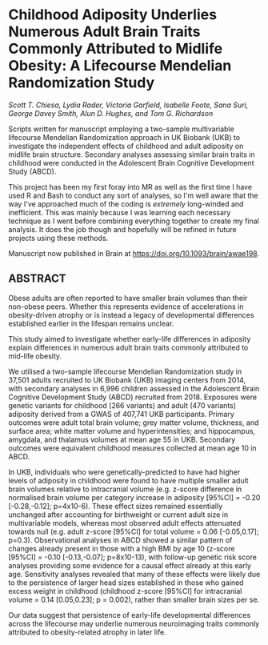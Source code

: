 # Childhood Adiposity Underlies Numerous Adult Brain Traits Commonly Attributed to Midlife Obesity: A Lifecourse Mendelian Randomization Study
_Scott T. Chiesa, Lydia Rader, Victoria Garfield, Isabelle Foote, Sana Suri, George Davey Smith, Alun D. Hughes, and Tom G. Richardson_

Scripts written for manuscript employing a two-sample multivariable lifecourse Mendelian Randomization approach in UK Biobank (UKB) to investigate the independent effects of childhood and adult adiposity on midlife brain structure. Secondary analyses assessing similar brain traits in childhood were conducted in the Adolescent Brain Cognitive Development Study (ABCD).

This project has been my first foray into MR as well as the first time I have used R and Bash to conduct any sort of analyses, so I'm well aware that the way I've approached much of the coding is _extremely_ long-winded and inefficient. This was mainly because I was learning each necessary technique as I went before combining everything together to create my final analysis. It does the job though and hopefully will be refined in future projects using these methods.

Manuscript now published in Brain at https://doi.org/10.1093/brain/awae198.

## ABSTRACT

Obese adults are often reported to have smaller brain volumes than their non-obese peers. Whether this represents evidence of accelerations in obesity-driven atrophy or is instead a legacy of developmental differences established earlier in the lifespan remains unclear. 

This study aimed to investigate whether early-life differences in adiposity explain differences in numerous adult brain traits commonly attributed to mid-life obesity.

We utilised a two-sample lifecourse Mendelian Randomization study in 37,501 adults recruited to UK Biobank (UKB) imaging centers from 2014, with secondary analyses in 6,996 children assessed in the Adolescent Brain Cognitive Development Study (ABCD) recruited from 2018. Exposures were genetic variants for childhood (266 variants) and adult (470 variants) adiposity derived from a GWAS of 407,741 UKB participants. Primary outcomes were adult total brain volume; grey matter volume, thickness, and surface area; white matter volume and hyperintensities; and hippocampus, amygdala, and thalamus volumes at mean age 55 in UKB. Secondary outcomes were equivalent childhood measures collected at mean age 10 in ABCD.

In UKB, individuals who were genetically-predicted to have had higher levels of adiposity in childhood were found to have multiple smaller adult brain volumes relative to intracranial volume (e.g. z-score difference in normalised brain volume per category increase in adiposity [95%CI] = -0.20 [-0.28,-0.12]; p=4x10-6). These effect sizes remained essentially unchanged after accounting for birthweight or current adult size in multivariable models, whereas most observed adult effects attenuated towards null (e.g. adult z-score [95%CI] for total volume = 0.06 [-0.05,0.17]; p=0.3). Observational analyses in ABCD showed a similar pattern of changes already present in those with a high BMI by age 10 (z-score [95%CI] = -0.10 [-0.13,-0.07]; p=8x10-13), with follow-up genetic risk score analyses providing some evidence for a causal effect already at this early age. Sensitivity analyses revealed that many of these effects were likely due to the persistence of larger head sizes established in those who gained excess weight in childhood (childhood z-score [95%CI] for intracranial volume = 0.14 [0.05,0.23]; p = 0.002), rather than smaller brain sizes per se.

Our data suggest that persistence of early-life developmental differences across the lifecourse may underlie numerous neuroimaging traits commonly attributed to obesity-related atrophy in later life.
